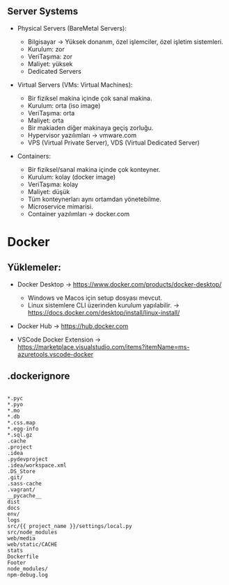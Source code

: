 ## Server Systems

* Physical Servers (BareMetal Servers):
    * Bilgisayar -> Yüksek donanım, özel işlemciler, özel işletim sistemleri.
    * Kurulum: zor
    * VeriTaşıma: zor
    * Maliyet: yüksek
    * Dedicated Servers

* Virtual Servers (VMs: Virtual Machines):
    * Bir fiziksel makina içinde çok sanal makina.
    * Kurulum: orta (iso image)
    * VeriTaşıma: orta
    * Maliyet: orta
    * Bir makiaden diğer makinaya geçiş zorluğu.
    * Hypervisor yazılımları -> vmware.com
    * VPS (Virtual Private Server), VDS (Virtual Dedicated Server)

* Containers:
    * Bir fiziksel/sanal makina içinde çok konteyner.
    * Kurulum: kolay (docker image)
    * VeriTaşıma: kolay
    * Maliyet: düşük
    * Tüm konteynerları aynı ortamdan yönetebilme.
    * Microservice mimarisi.
    * Container yazılımları -> docker.com

# Docker

## Yüklemeler:

* Docker Desktop -> https://www.docker.com/products/docker-desktop/
    * Windows ve Macos için setup dosyası mevcut.
    * Linux sistemlere CLI üzerinden kurulum yapılabilir. -> https://docs.docker.com/desktop/install/linux-install/

* Docker Hub -> https://hub.docker.com

* VSCode Docker Extension -> https://marketplace.visualstudio.com/items?itemName=ms-azuretools.vscode-docker

## .dockerignore

```dockerignore

*.pyc
*.pyo
*.mo
*.db
*.css.map
*.egg-info
*.sql.gz
.cache
.project
.idea
.pydevproject
.idea/workspace.xml
.DS_Store
.git/
.sass-cache
.vagrant/
__pycache__
dist
docs
env/
logs
src/{{ project_name }}/settings/local.py
src/node_modules
web/media
web/static/CACHE
stats
Dockerfile
Footer
node_modules/
npm-debug.log

```
